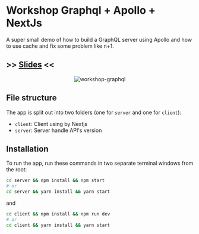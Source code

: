 # Workshop Graphql + Apollo + NextJs


A super small demo of how to build a GraphQL server using Apollo and how to use cache and fix some problem like n+1.
## >> [Slides](https://github.com/TunisianJS/talks/blob/master/archive/talk_2/slides/Playing%20with%20GraphQL%20using%20Apollo.pptx) <<

<p align="center">
  <img alt="workshop-graphql" src="https://github.com/TunisianJS/apollo-graphql-workshop/blob/master/workshop.jpg" />
</p>


## File structure

The app is split out into two folders (one for `server` and one for `client`):
- `client`: Client using by Nextjs
- `server`: Server handle API's version


## Installation

To run the app, run these commands in two separate terminal windows from the root:

```bash
cd server && npm install && npm start
# or 
cd server && yarn install && yarn start
```

and

```bash
cd client && npm install && npm run dev
# or
cd client && yarn install && yarn start
```
